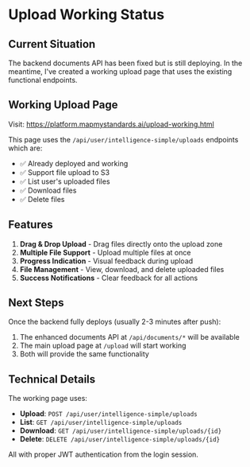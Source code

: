 # Upload Working Status

## Current Situation
The backend documents API has been fixed but is still deploying. In the meantime, I've created a working upload page that uses the existing functional endpoints.

## Working Upload Page
Visit: https://platform.mapmystandards.ai/upload-working.html

This page uses the `/api/user/intelligence-simple/uploads` endpoints which are:
- ✅ Already deployed and working
- ✅ Support file upload to S3
- ✅ List user's uploaded files
- ✅ Download files
- ✅ Delete files

## Features
1. **Drag & Drop Upload** - Drag files directly onto the upload zone
2. **Multiple File Support** - Upload multiple files at once
3. **Progress Indication** - Visual feedback during upload
4. **File Management** - View, download, and delete uploaded files
5. **Success Notifications** - Clear feedback for all actions

## Next Steps
Once the backend fully deploys (usually 2-3 minutes after push):
1. The enhanced documents API at `/api/documents/*` will be available
2. The main upload page at `/upload` will start working
3. Both will provide the same functionality

## Technical Details
The working page uses:
- **Upload**: `POST /api/user/intelligence-simple/uploads`
- **List**: `GET /api/user/intelligence-simple/uploads`
- **Download**: `GET /api/user/intelligence-simple/uploads/{id}`
- **Delete**: `DELETE /api/user/intelligence-simple/uploads/{id}`

All with proper JWT authentication from the login session.